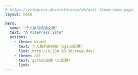 ```yaml
---
# https://vitepress.dev/reference/default-theme-home-page
layout: home

hero:
  name: "个人学习阅读文档"
  text: "A VitePress Site"
  actions:
    - theme: brand
      text: 个人服务器网站（nginx配置）
      link: http://8.134.38.38/soup-doc/
    - theme: alt
      text: github部署（ci配置）
      link:
---
```

